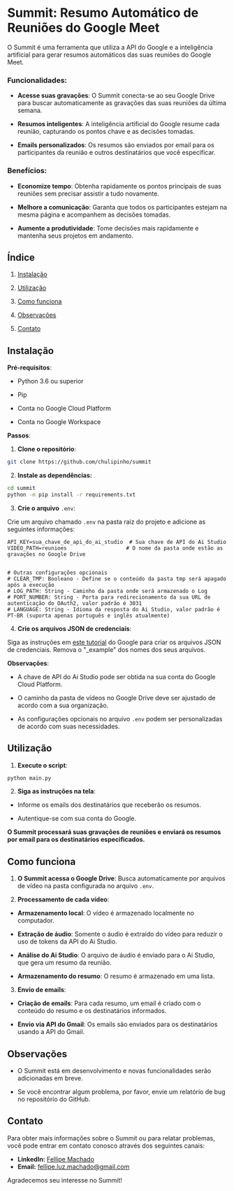 # Summit: Resumo Automático de Reuniões do Google Meet

O Summit é uma ferramenta que utiliza a API do Google e a inteligência artificial para gerar resumos automáticos das suas reuniões do Google Meet.

### Funcionalidades:

- **Acesse suas gravações**: O Summit conecta-se ao seu Google Drive para buscar automaticamente as gravações das suas reuniões da última semana.

- **Resumos inteligentes**: A inteligência artificial do Google resume cada reunião, capturando os pontos chave e as decisões tomadas.

- **Emails personalizados**: Os resumos são enviados por email para os participantes da reunião e outros destinatários que você especificar.

### Benefícios:

- **Economize tempo**: Obtenha rapidamente os pontos principais de suas reuniões sem precisar assistir a tudo novamente.

- **Melhore a comunicação**: Garanta que todos os participantes estejam na mesma página e acompanhem as decisões tomadas.

- **Aumente a produtividade**: Tome decisões mais rapidamente e mantenha seus projetos em andamento.

## Índice

1. [Instalação](#instalacao)

2. [Utilização](#utilizacao)

3. [Como funciona](#como-funciona)

4. [Observações](#observacoes)

5. [Contato](#contato)

## Instalação

**Pré-requisitos**:

- Python 3.6 ou superior

- Pip

- Conta no Google Cloud Platform

- Conta no Google Workspace

**Passos**:

1. **Clone o repositório**:

```bash
git clone https://github.com/chulipinho/summit
```

2. **Instale as dependências:**

```bash
cd summit
python -m pip install -r requirements.txt
```

3. **Crie o arquivo** `.env`:

Crie um arquivo chamado `.env` na pasta raiz do projeto e adicione as seguintes informações:

```
API_KEY=sua_chave_de_api_do_ai_studio  # Sua chave de API do Ai Studio
VIDEO_PATH=reunioes                   # O nome da pasta onde estão as gravações no Google Drive


# Outras configurações opcionais
# CLEAR_TMP: Booleano - Define se o conteúdo da pasta tmp será apagado após a execução
# LOG_PATH: String - Caminho da pasta onde será armazenado o Log
# PORT_NUMBER: String - Porta para redirecionamento da sua URL de autenticação do OAuth2, valor padrão é 3031
# LANGUAGE: String - Idioma da resposta do Ai Studio, valor padrão é PT-BR (suporta apenas português e inglês atualmente)
```

4. **Crie os arquivos JSON de credenciais**:

Siga as instruções em [este tutorial](https://developers.google.com/workspace/guides/create-credentials?hl=pt-br) do Google para criar os arquivos JSON de credenciais. Remova o "_example" dos nomes dos seus arquivos.

**Observações**:

- A chave de API do Ai Studio pode ser obtida na sua conta do Google Cloud Platform.

- O caminho da pasta de vídeos no Google Drive deve ser ajustado de acordo com a sua organização.

- As configurações opcionais no arquivo `.env` podem ser personalizadas de acordo com suas necessidades.

## Utilização

1. **Execute o script**:

```bash
python main.py
```

2. **Siga as instruções na tela**:
- Informe os emails dos destinatários que receberão os resumos.

- Autentique-se com sua conta do Google.

**O Summit processará suas gravações de reuniões e enviará os resumos por email para os destinatários especificados.**

## Como funciona

1. **O Summit acessa o Google Drive**: Busca automaticamente por arquivos de vídeo na pasta configurada no arquivo `.env`.

2. **Processamento de cada vídeo**:
- **Armazenamento local**: O vídeo é armazenado localmente no computador.

- **Extração de áudio**: Somente o áudio é extraído do vídeo para reduzir o uso de tokens da API do Ai Studio.

- **Análise do Ai Studio**: O arquivo de áudio é enviado para o Ai Studio, que gera um resumo da reunião.

- **Armazenamento do resumo**: O resumo é armazenado em uma lista.
3. **Envio de emails**:
- **Criação de emails**: Para cada resumo, um email é criado com o conteúdo do resumo e os destinatários informados.

- **Envio via API do Gmail**: Os emails são enviados para os destinatários usando a API do Gmail.

## Observações

- O Summit está em desenvolvimento e novas funcionalidades serão adicionadas em breve.

- Se você encontrar algum problema, por favor, envie um relatório de bug no repositório do GitHub.

## Contato

Para obter mais informações sobre o Summit ou para relatar problemas, você pode entrar em contato conosco através dos seguintes canais:

- **LinkedIn:** [Fellipe Machado](https://www.linkedin.com/in/fellipe-luz/)
- **Email:** fellipe.luz.machado@gmail.com

Agradecemos seu interesse no Summit!


